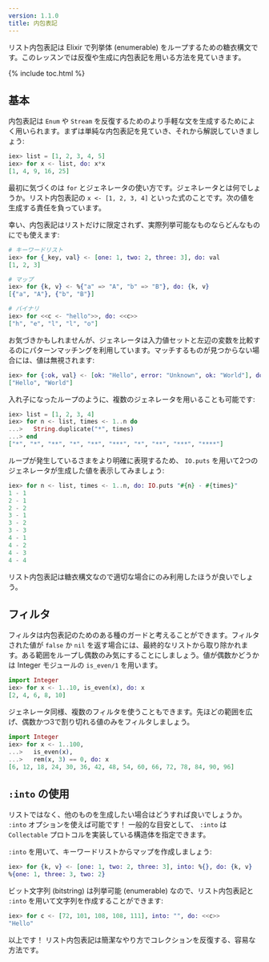 ```yaml
---
version: 1.1.0
title: 内包表記
---
```


リスト内包表記は Elixir で列挙体 (enumerable) をループするための糖衣構文です。このレッスンでは反復や生成に内包表記を用いる方法を見ていきます。

{% include toc.html %}

## 基本

内包表記は `Enum` や `Stream` を反復するためのより手軽な文を生成するためによく用いられます。まずは単純な内包表記を見ていき、それから解説していきましょう:

```elixir
iex> list = [1, 2, 3, 4, 5]
iex> for x <- list, do: x*x
[1, 4, 9, 16, 25]
```

最初に気づくのは `for` とジェネレータの使い方です。ジェネレータとは何でしょうか。リスト内包表記の `x <- [1, 2, 3, 4]` といった式のことです。次の値を生成する責任を負っています。

幸い、内包表記はリストだけに限定されず、実際列挙可能なものならどんなものにでも使えます:

```elixir
# キーワードリスト
iex> for {_key, val} <- [one: 1, two: 2, three: 3], do: val
[1, 2, 3]

# マップ
iex> for {k, v} <- %{"a" => "A", "b" => "B"}, do: {k, v}
[{"a", "A"}, {"b", "B"}]

# バイナリ
iex> for <<c <- "hello">>, do: <<c>>
["h", "e", "l", "l", "o"]
```

お気づきかもしれませんが、ジェネレータは入力値セットと左辺の変数を比較するのにパターンマッチングを利用しています。マッチするものが見つからない場合には、値は無視されます:

```elixir
iex> for {:ok, val} <- [ok: "Hello", error: "Unknown", ok: "World"], do: val
["Hello", "World"]
```

入れ子になったループのように、複数のジェネレータを用いることも可能です:

```elixir
iex> list = [1, 2, 3, 4]
iex> for n <- list, times <- 1..n do
...>   String.duplicate("*", times)
...> end
["*", "*", "**", "*", "**", "***", "*", "**", "***", "****"]
```

ループが発生しているさまをより明確に表現するため、 `IO.puts` を用いて2つのジェネレータが生成した値を表示してみましょう:

```elixir
iex> for n <- list, times <- 1..n, do: IO.puts "#{n} - #{times}"
1 - 1
2 - 1
2 - 2
3 - 1
3 - 2
3 - 3
4 - 1
4 - 2
4 - 3
4 - 4
```

リスト内包表記は糖衣構文なので適切な場合にのみ利用したほうが良いでしょう。

## フィルタ

フィルタは内包表記のためのある種のガードと考えることができます。フィルタされた値が `false` か `nil` を返す場合には、最終的なリストから取り除かれます。ある範囲をループし偶数のみ気にすることにしましょう。値が偶数かどうかは Integer モジュールの `is_even/1` を用います。

```elixir
import Integer
iex> for x <- 1..10, is_even(x), do: x
[2, 4, 6, 8, 10]
```

ジェネレータ同様、複数のフィルタを使うこともできます。先ほどの範囲を広げ、偶数かつ3で割り切れる値のみをフィルタしましょう。

```elixir
import Integer
iex> for x <- 1..100,
...>   is_even(x),
...>   rem(x, 3) == 0, do: x
[6, 12, 18, 24, 30, 36, 42, 48, 54, 60, 66, 72, 78, 84, 90, 96]
```

## `:into` の使用

リストではなく、他のものを生成したい場合はどうすれば良いでしょうか。 `:into` オプションを使えば可能です！ 一般的な目安として、 `:into` は `Collectable` プロトコルを実装している構造体を指定できます。

`:into` を用いて、キーワードリストからマップを作成しましょう:

```elixir
iex> for {k, v} <- [one: 1, two: 2, three: 3], into: %{}, do: {k, v}
%{one: 1, three: 3, two: 2}
```

ビット文字列 (bitstring) は列挙可能 (enumerable) なので、リスト内包表記と `:into` を用いて文字列を作成することができます:

```elixir
iex> for c <- [72, 101, 108, 108, 111], into: "", do: <<c>>
"Hello"
```

以上です！ リスト内包表記は簡潔なやり方でコレクションを反復する、容易な方法です。
